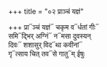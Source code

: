 +++
title = "०२ प्राञ्चं यज्ञं"

+++
प्रा᳓ञ्चं यज्ञं᳓ चकृम व᳓र्धतां गीः᳓  
समि᳓द्भिर् अग्निं᳓ न᳓मसा दुवस्यन्  
दिवः᳓ शशासुर् विद᳓था कवीनां᳓  
गृ᳓त्साय चित् तव᳓से गातु᳓म् ईषुः